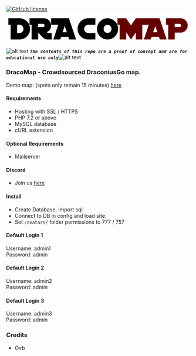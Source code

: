 <!-- define variables -->
[1.1]: http://i.imgur.com/M4fJ65n.png (ATTENTION)

[![GitHub license](https://img.shields.io/badge/license-GNU-blue.svg)](https://raw.githubusercontent.com/Account-Managers/DracoMap/master/LICENSE.md)
<br>
<img src="https://github.com/Account-Managers/DracoMap/blob/master/logo.png" alt="DracoMap Logo"/>
</br>![alt text][1.1] <strong><em>`The contents of this repo are a proof of concept and are for educational use only`</em></strong>![alt text][1.1]<br/>

### DracoMap - Crowdsourced DraconiusGo map.
Demo map: (spots only remain 15 minutes) <a href="https://webpokemon.net/DracoMap/">here</a>

#### Requirements

- Hosting with SSL / HTTPS
- PHP 7.2 or above
- MySQL database
- cURL extension

#### Optional Requirements

- Mailserver

#### Discord

- Join us <a href="https://discord.gg/rkm4xhX">here</a>

#### Install
- Create Database, import sql
- Connect to DB in config and load site.
- Set `/avatars/` folder permissions to 777 / 757

#### Default Login 1
Username: admin1<br>
Password: admin

#### Default Login 2
Username: admin2<br>
Password: admin

#### Default Login 3
Username: admin3<br>
Password: admin

### Credits
 - Ovb
